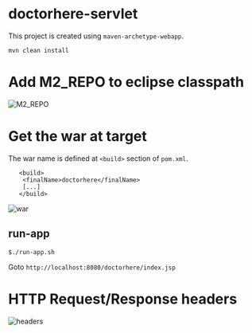 doctorhere-servlet
==================

This project is created using `maven-archetype-webapp`.

`mvn clean install`

Add M2_REPO to eclipse classpath
==================

![M2_REPO](https://github.com/iPrayag/doctorhere-servlet/raw/master/doctorhere-servlet/snaps/ADD_M2_REPO_ECLIPSE.png)


Get the war at target
===================
The war name is defined at `<build>` section of `pom.xml`.

```
   <build>
    <finalName>doctorhere</finalName>
    [...]
   </build>
```



![war](https://github.com/iPrayag/doctorhere-servlet/raw/master/doctorhere-servlet/snaps/war.png)


run-app
------------------

```
$./run-app.sh
```

Goto `http://localhost:8080/doctorhere/index.jsp`


HTTP Request/Response headers
=======
![headers](https://github.com/iPrayag/doctorhere-servlet/raw/master/snaps/index_headers.png)
